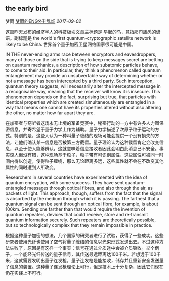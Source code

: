 ## the early bird

梦雨 [梦雨的ENG外刊乱炖](javascript:void(0);) *2017-09-02*

这篇昨天发布的经济学人的科技板块文章主标题是 早起的鸟，意指那句熟悉的谚语。副标题是 the world's first quantum-cryptographic satellite network is likely to be China. 世界首个量子加密卫星网络国家很可能是中国。



IN THE never-ending arms race between encryptors and eavesdroppers, many of those on the side that is trying to keep messages secret are betting on quantum mechanics, a description of how subatomic particles behave, to come to their aid. In particular, they think a phenomenon called quantum entanglement may provide an unsubvertable way of determining whether or not a message has been intercepted by a third party. Such interception, quantum theory suggests, will necessarily alter the intercepted message in a recognisable way, meaning that the receiver will know it is insecure. This phenomenon depends on the fact, surprising but true, that particles with identical properties which are created simultaneously are entangled in a way that means one cannot have its properties altered without also altering the other, no matter how far apart they are.

在加密者与窃听者这场永无止境的军备竞赛中，秘密行动的一方中有许多人力图保密信息，并寄希望于量子力学上作为辅助。量子力学描述了次原子粒子运动的方式。特别的是，这些人认为一种叫量子缠结的现场可能会提供一个没有损失的方法，让他们确认某一信息是否被第三方截留。量子理论认为这种截留肯定会改变信息，以至于使人能够辨认，这就意味着信息接收者因此会明白此消息已不安全。事实惊人但没有错，这种现场基于粒子，粒子带有可识别属性，这些属性可被同一时间内得以创造，使得粒子缠绕，那么无论距离多远，这些属性就不会在不改变其他属性的同时遭到人所改变。

Researchers in several countries have experimented with the idea of quantum encryption, with some success. They have sent quantum-entangled messages through optical fibres, and also through the air, as packets of light. This approach, though, suffers from the fact that the signal is absorbed by the medium through which it is passing. The farthest that a quantum signal can be sent through an optical fibre, for example, is about 100km. Sending one farther than that would require the invention of quantum repeaters, devices that could receive, store and re-transmit quantum information securely. Such repeaters are theoretically possible, but so technologically complex that they remain impossible in practice.

根据这种量子加密的想法，几个国家的研究者进行了试验，获得了一些成功。这些研究者使用光纤也使用了空气将量子缠结的信息以光束形式发送出去。不过这种方法失败了，原因是有这样一个事实：信号在通过介质途中会被介质吸收。举个例子，一个能经光纤传送的量子信号，其传送最远距离达100千米。若想远于100千米，这就需要发明出量子连发枪，量子连发枪是能接收，储存并且重新安全发送量子信息的装置。这种量子连发枪理论上可行，但是技术上十分复杂，因此它们现在仍在实践上不可行。







